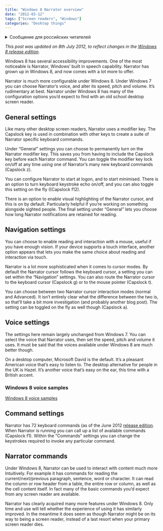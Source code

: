 ```yaml
---
title: "Windows 8 Narrator overview"
date: "2012-03-12"
tags: ["Screen readers", "Windows"]
categories: "Desktop things"
---
```


<details>
		<summary lang="ru">Сообщение для российских читателей</summary>

<p lang="ru">
Здравствуйте российские читатели. Ваша страна платит высокую цену за вторжение Путина в Украину. Путин лжет вам; не верьте кремлевской пропаганде. В России
нет свободных СМИ, а интернет подвергается цензуре, потому что Путин не хочет, чтобы вы знали правду. За постыдное поведение Путина заплатят не только
украинцы, но и добрые люди России. Пожалуйста, не допустите этого!
</p>

<p>
Hello Russian readers. Your country is paying a high price for Putin's invasion of Ukraine. Putin is lying to you; do not believe the Kremlin propaganda. There is no free media in Russia and the internet is censored because Putin doesn't want you to know the truth. It is not only the Ukrainians that will pay the price of Putin's shameful behaviour, so will the good people of Russia. Please do not let this happen!
</p>
</details>

_This post was updated on 8th July 2012, to reflect changes in the [Windows 8 release edition](https://windows.microsoft.com/en-US/windows-8/release-preview)._

Windows 8 has several accessibility improvements. One of the most noticeable is Narrator, Windows’ built in speech capability. Narrator has grown up in Windows 8, and now comes with a lot more to offer.

Narrator is much more configurable under Windows 8. Under Windows 7 you can choose Narrator’s voice, and alter its speed, pitch and volume. It’s rudimentary at best. Narrator under Windows 8 has many of the configuration options you’d expect to find with an old school desktop screen reader.

## General settings

Like many other desktop screen readers, Narrator uses a modifier key. The Capslock key is used in combination with other keys to create a suite of Narrator specific keyboard commands.

Under “General” settings you can choose to permanently turn on the Narrator modifier key. This saves you from having to include the Capslock key before each Narrator command. You can toggle the modifier key lock on/off at any time using one of Narrator’s many new keyboard commands (Capslock z).

You can configure Narrator to start at logon, and to start minimised. There is an option to turn keyboard keystroke echo on/off, and you can also toggle this setting on the fly ((Capslock f12).

There is an option to enable visual highlighting of the Narrator cursor, and this is on by default. Particularly helpful if you’re working on something alongside sighted people. The final setting under “General” lets you choose how long Narrator notifications are retained for reading.

## Navigation settings

You can choose to enable reading and interaction with a mouse, useful if you have enough vision. If your device supports a touch interface, another option appears that lets you make the same choice about reading and interaction via touch.

Narrator is a lot more sophisticated when it comes to cursor modes. By default the Narrator cursor follows the keyboard cursor, a setting you can set within the “Navigation” settings. You can also route the Narrator cursor to the keyboard cursor (Capslock g) or to the mouse pointer (Capslock t).

You can choose between two Narrator cursor interaction modes (normal and Advanced). It isn’t entirely clear what the difference between the two is, so that’ll take a bit more investigation (and probably another blog post). The setting can be toggled on the fly as well though (Capslock a).

## Voice settings

The settings here remain largely unchanged from Windows 7. You can select the voice that Narrator uses, then set the speed, pitch and volume it uses. It must be said that the voices available under Windows 8 are much better though.

On a desktop computer, Microsoft David is the default. It’s a pleasant American voice that’s easy to listen to. The desktop alternative for people in the UK is Hazel. It’s another voice that’s easy on the ear, this time with a British accent.

### Windows 8 voice samples

[Windows 8 voice samples](https://www.youtube.com/watch?v=e-cfj3kkmOM)

## Command settings

Narrator has 72 keyboard commands (as of the June 2012 [release edition](https://windows.microsoft.com/en-US/windows-8/release-preview). When Narrator is running you can call up a list of available commands (Capslock f1). Within the “Commands” settings you can change the keystrokes required to invoke any particular command.

## Narrator commands

Under Windows 8, Narrator can be used to interact with content much more Intuitively. For example it has commands for reading the current/next/previous paragraph, sentence, word or character. It can read the column or row header from a table, the entire row or column, as well as the cell content itself. In fact many of the basic commands you’d expect from any screen reader are available.

Narrator has clearly acquired many more features under Windows 8. Only time and use will tell whether the experience of using it has similarly improved. In the meantime it does seem as though Narrator might be on its way to being a screen reader, instead of a last resort when your primary screen reader dies.
